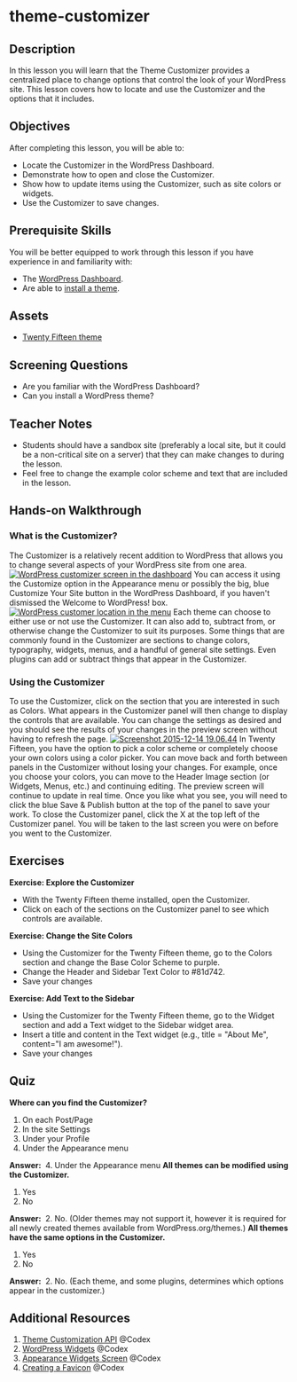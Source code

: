 # theme-customizer
## Description

In this lesson you will learn that the Theme Customizer provides a centralized place to change options that control the look of your WordPress site. This lesson covers how to locate and use the Customizer and the options that it includes.

## Objectives

After completing this lesson, you will be able to:

*   Locate the Customizer in the WordPress Dashboard.
*   Demonstrate how to open and close the Customizer.
*   Show how to update items using the Customizer, such as site colors or widgets.
*   Use the Customizer to save changes.

## Prerequisite Skills

You will be better equipped to work through this lesson if you have experience in and familiarity with:

*   The [WordPress Dashboard](https://make.wordpress.org/training/handbook/user-lessons/overview-of-the-dashboard/).
*   Are able to [install a theme](https://make.wordpress.org/training/handbook/user-lessons/choosing-and-installing-a-theme/).

## Assets

*   [Twenty Fifteen theme](https://wordpress.org/themes/twentyfifteen/)

## Screening Questions

*   Are you familiar with the WordPress Dashboard?
*   Can you install a WordPress theme?

## Teacher Notes

*   Students should have a sandbox site (preferably a local site, but it could be a non-critical site on a server) that they can make changes to during the lesson.
*   Feel free to change the example color scheme and text that are included in the lesson.

## Hands-on Walkthrough

### What is the Customizer?

The Customizer is a relatively recent addition to WordPress that allows you to change several aspects of your WordPress site from one area. [![WordPress customizer screen in the dashboard](https://make.wordpress.org/training/files/2015/06/wordpress-customizer-1024x553.png)](https://make.wordpress.org/training/files/2015/06/wordpress-customizer.png) You can access it using the Customize option in the Appearance menu or possibly the big, blue Customize Your Site button in the WordPress Dashboard, if you haven't dismissed the Welcome to WordPress! box. [![WordPress customer location in the menu](https://make.wordpress.org/training/files/2015/06/wordpress-customizer-menu-1024x553.png)](https://make.wordpress.org/training/files/2015/06/wordpress-customizer-menu.png) Each theme can choose to either use or not use the Customizer. It can also add to, subtract from, or otherwise change the Customizer to suit its purposes. Some things that are commonly found in the Customizer are sections to change colors, typography, widgets, menus, and a handful of general site settings. Even plugins can add or subtract things that appear in the Customizer.

### Using the Customizer

To use the Customizer, click on the section that you are interested in such as Colors. What appears in the Customizer panel will then change to display the controls that are available. You can change the settings as desired and you should see the results of your changes in the preview screen without having to refresh the page. [![Screenshot 2015-12-14 19.06.44](https://make.wordpress.org/training/files/2015/06/Screenshot-2015-12-14-19.06.44-1024x501.png)](https://make.wordpress.org/training/files/2015/06/Screenshot-2015-12-14-19.06.44.png) In Twenty Fifteen, you have the option to pick a color scheme or completely choose your own colors using a color picker. You can move back and forth between panels in the Customizer without losing your changes. For example, once you choose your colors, you can move to the Header Image section (or Widgets, Menus, etc.) and continuing editing. The preview screen will continue to update in real time. Once you like what you see, you will need to click the blue Save & Publish button at the top of the panel to save your work. To close the Customizer panel, click the X at the top left of the Customizer panel. You will be taken to the last screen you were on before you went to the Customizer.  

## Exercises

**Exercise: Explore the Customizer**

*   With the Twenty Fifteen theme installed, open the Customizer.
*   Click on each of the sections on the Customizer panel to see which controls are available.

**Exercise: Change the Site Colors**

*   Using the Customizer for the Twenty Fifteen theme, go to the Colors section and change the Base Color Scheme to purple.
*   Change the Header and Sidebar Text Color to #81d742.
*   Save your changes

**Exercise: Add Text to the Sidebar**

*   Using the Customizer for the Twenty Fifteen theme, go to the Widget section and add a Text widget to the Sidebar widget area.
*   Insert a title and content in the Text widget (e.g., title = "About Me", content="I am awesome!").
*   Save your changes

## Quiz

**Where can you find the Customizer?**

1.  On each Post/Page
2.  In the site Settings
3.  Under your Profile
4.  Under the Appearance menu

**Answer:**  4\. Under the Appearance menu **All themes can be modified using the Customizer.**

1.  Yes
2.  No

**Answer:**  2\. No. (Older themes may not support it, however it is required for all newly created themes available from WordPress.org/themes.) **All themes have the same options in the Customizer.**

1.  Yes
2.  No

**Answer:**  2\. No. (Each theme, and some plugins, determines which options appear in the customizer.)  

## Additional Resources

1.  [Theme Customization API](https://codex.wordpress.org/Theme_Customization_API) @Codex
2.  [WordPress Widgets](https://codex.wordpress.org/WordPress_Widgets) @Codex
3.  [Appearance Widgets Screen](https://codex.wordpress.org/Appearance_Widgets_Screen) @Codex
4.  [Creating a Favicon](https://codex.wordpress.org/Creating_a_Favicon) @Codex
